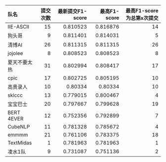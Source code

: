 | 队名         |   提交次数 |   最新提交F1-score |   最高F1-score |   最高F1-score为总第x次提交 |
|:-------------|-----------:|-------------------:|---------------:|----------------------------:|
| IIE-ASCII    |         15 |           0.810523 |       0.816876 |                          14 |
| 狗头哥       |          9 |           0.811401 |       0.814031 |                           5 |
| 清博AI       |         26 |           0.811315 |       0.811315 |                          26 |
| jojolee      |          8 |           0.808523 |       0.808523 |                           8 |
| 夏天不要太热 |         31 |           0.802994 |       0.808417 |                          17 |
| cpic         |         17 |           0.802725 |       0.805195 |                          10 |
| 高贵录人     |         10 |           0.80334  |       0.80334  |                          10 |
| sklccc       |         13 |           0.779015 |       0.800467 |                           4 |
| 宝宝巴士     |         20 |           0.797667 |       0.799628 |                          19 |
| BERT 4EVER   |         12 |           0.752356 |       0.792899 |                           7 |
| CubeNLP      |         11 |           0.781328 |       0.785672 |                           4 |
| emmmm        |         21 |           0.761106 |       0.783375 |                          18 |
| TextMidas    |          1 |           0.781963 |       0.781963 |                           1 |
| 凌水1队      |          9 |           0.731087 |       0.751136 |                           2 |